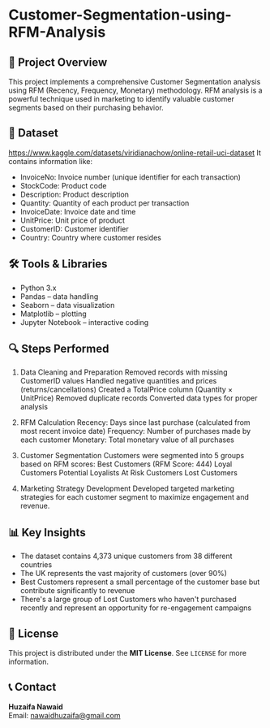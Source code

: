 # Customer-Segmentation-using-RFM-Analysis
## 📌 Project Overview
This project implements a comprehensive Customer Segmentation analysis using RFM (Recency, Frequency, Monetary) methodology. RFM analysis is a powerful technique used in marketing to identify valuable customer segments based on their purchasing behavior.

## 📂 Dataset
https://www.kaggle.com/datasets/viridianachow/online-retail-uci-dataset
It contains information like:

- InvoiceNo: Invoice number (unique
identifier for each transaction)
- StockCode: Product code
- Description: Product description
- Quantity: Quantity of each product per transaction
- InvoiceDate: Invoice date and time
- UnitPrice: Unit price of product
- CustomerID: Customer identifier
- Country: Country where customer resides

## 🛠️ Tools & Libraries
- Python 3.x
- Pandas – data handling
- Seaborn – data visualization
- Matplotlib – plotting
- Jupyter Notebook – interactive coding

## 🔍 Steps Performed
1. Data Cleaning and Preparation
Removed records with missing CustomerID values
Handled negative quantities and prices (returns/cancellations)
Created a TotalPrice column (Quantity × UnitPrice)
Removed duplicate records
Converted data types for proper analysis

2. RFM Calculation
Recency: Days since last purchase (calculated from most recent invoice date)
Frequency: Number of purchases made by each customer
Monetary: Total monetary value of all purchases

3. Customer Segmentation
Customers were segmented into 5 groups based on RFM scores:
Best Customers (RFM Score: 444)
Loyal Customers
Potential Loyalists
At Risk Customers
Lost Customers

4. Marketing Strategy Development
Developed targeted marketing strategies for each customer segment to maximize engagement and revenue.

## 📊 Key Insights
- The dataset contains 4,373 unique customers from 38 different countries
- The UK represents the vast majority of customers (over 90%)
- Best Customers represent a small percentage of the customer base but contribute significantly to revenue
- There's a large group of Lost Customers who haven't purchased recently and represent an opportunity for re-engagement campaigns

## 📜 License
This project is distributed under the **MIT License**. See `LICENSE` for more information.

## 📞 Contact
**Huzaifa Nawaid**  
Email: nawaidhuzaifa@gmail.com
